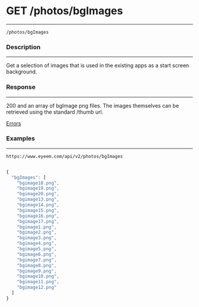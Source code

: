 # GET /photos/bgImages       
***
`/photos/bgImages`

### Description
***
Get a selection of images that is used in the existing apps as a start screen background.


### Response
***


200 and an array of bgImage png files. The images themselves can be retrieved using the standard /thumb url. 

[Errors](../../resources/errors.md#files)

### Examples
***

`https://www.eyeem.com/api/v2/photos/bgImages`

```javascript

{
  "bgImages": [
    "bgimage18.png",
    "bgimage19.png",
    "bgimage20.png",
    "bgimage13.png",
    "bgimage14.png",
    "bgimage15.png",
    "bgimage16.png",
    "bgimage17.png",
    "bgimage1.png",
    "bgimage2.png",
    "bgimage3.png",
    "bgimage4.png",
    "bgimage5.png",
    "bgimage6.png",
    "bgimage7.png",
    "bgimage8.png",
    "bgimage9.png",
    "bgimage10.png",
    "bgimage11.png",
    "bgimage12.png"
  ]
}

```